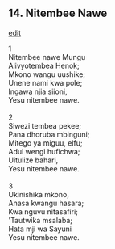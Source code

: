 ## 14. Nitembee Nawe
[edit](https://docs.google.com/document/d/1TnxGf3abholsJqEfoGie8mmbJBFnkH5c/edit?mode=html)



1\
Nitembee nawe Mungu\
Alivyotembea Henok;\
Mkono wangu uushike;\
Unene nami kwa pole;\
Ingawa njia siioni,\
Yesu nitembee nawe.\
\
2\
Siwezi tembea pekee;\
Pana dhoruba mbinguni;\
Mitego ya miguu, elfu;\
Adui wengi hufichwa;\
Uitulize bahari,\
Yesu nitembee nawe.\
\
3\
Ukinishika mkono,\
Anasa kwangu hasara;\
Kwa nguvu nitasafiri;\
\'Tautwika msalaba;\
Hata mji wa Sayuni\
Yesu nitembee nawe.
